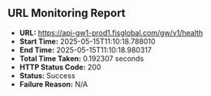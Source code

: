 ## URL Monitoring Report

- **URL:** https://api-gw1-prod1.fisglobal.com/gw/v1/health
- **Start Time:** 2025-05-15T11:10:18.788010
- **End Time:** 2025-05-15T11:10:18.980317
- **Total Time Taken:** 0.192307 seconds
- **HTTP Status Code:** 200
- **Status:** Success
- **Failure Reason:** N/A
